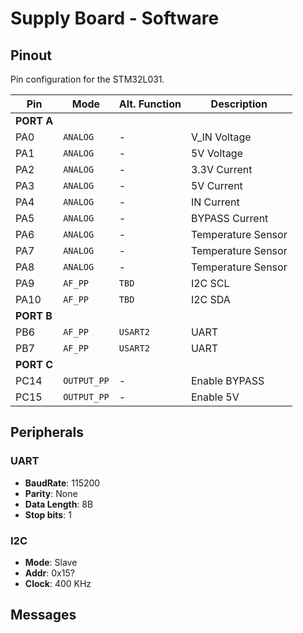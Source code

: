 # Supply Board - Software

## Pinout

Pin configuration for the STM32L031.

| Pin | Mode | Alt. Function | Description |
|--|--|--|--|
|**PORT A**| | | |
| PA0 | `ANALOG`        | -         | V_IN Voltage          |
| PA1 | `ANALOG`        | -         | 5V Voltage            |
| PA2 | `ANALOG`        | -         | 3.3V Current         |
| PA3 | `ANALOG`        | -         | 5V Current          |
| PA4 | `ANALOG`        | -         | IN Current          |
| PA5 | `ANALOG`        | -         | BYPASS Current      |
| PA6 | `ANALOG`        | -         | Temperature Sensor    |
| PA7 | `ANALOG`        | -         | Temperature Sensor    |
| PA8 | `ANALOG`        | -         | Temperature Sensor    |
| PA9 | `AF_PP`         | `TBD`     | I2C SCL               |
| PA10| `AF_PP`         | `TBD`     | I2C SDA               |
|**PORT B**| |||
| PB6 | `AF_PP`         | `USART2`  | UART                  |
| PB7 | `AF_PP`         | `USART2`  | UART                  |
|**PORT C**| |||
| PC14 | `OUTPUT_PP`    | -         | Enable BYPASS      |
| PC15 | `OUTPUT_PP`    | -         | Enable 5V          |

## Peripherals

### UART
 - **BaudRate**: 115200
 - **Parity**: None
 - **Data Length**: 8B
 - **Stop bits**: 1

### I2C
 - **Mode**: Slave
 - **Addr**: 0x15? 
 - **Clock**: 400 KHz

## Messages
